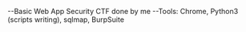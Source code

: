 --Basic Web App Security CTF done by me
--Tools: Chrome, Python3 (scripts writing), sqlmap, BurpSuite
